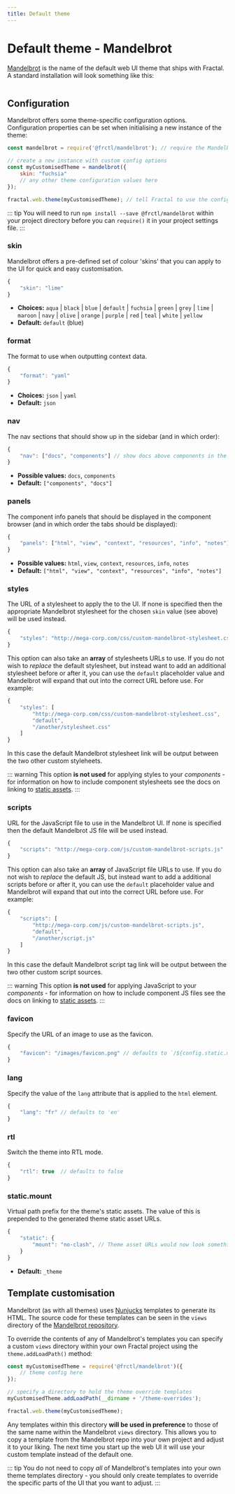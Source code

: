 ```yaml
---
title: Default theme
---
```


# Default theme - Mandelbrot

[Mandelbrot](https://github.com/frctl/mandelbrot) is the name of the default web UI theme that ships with Fractal. A standard installation will look something like this:

<picture>
  <source :srcset="$withBase('/screenshot-demo-cl-large.png')" media="(min-width: 900px)">
  <source :srcset="$withBase('/screenshot-demo-cl-medium.png')" media="(min-width: 700px)">
  <source :srcset="$withBase('/screenshot-demo-cl-small.png')" media="(min-width: 500px)">
  <img :src="$withBase('/screenshot-demo-cl-small.png')">
</picture>

## Configuration

Mandelbrot offers some theme-specific configuration options. Configuration properties can be set when initialising a new instance of the theme:

```js
const mandelbrot = require('@frctl/mandelbrot'); // require the Mandelbrot theme module

// create a new instance with custom config options
const myCustomisedTheme = mandelbrot({
    skin: "fuchsia"
    // any other theme configuration values here
});

fractal.web.theme(myCustomisedTheme); // tell Fractal to use the configured theme by default
```

::: tip
You will need to run `npm install --save @frctl/mandelbrot` within your project directory before you can `require()` it in your project settings file.
:::

### skin

Mandelbrot offers a pre-defined set of colour 'skins' that you can apply to the UI for quick and easy customisation.

```js
{
    "skin": "lime"
}
```

* **Choices:** `aqua` | `black` | `blue` | `default` | `fuchsia` | `green` | `grey` | `lime` | `maroon` | `navy` | `olive` | `orange` | `purple` | `red` | `teal` | `white` | `yellow`
* **Default:** `default` (blue)

### format

The format to use when outputting context data.

```js
{
    "format": "yaml"
}
```

* **Choices:** `json` | `yaml`
* **Default:** `json`

### nav

The nav sections that should show up in the sidebar (and in which order):

```js
{
    "nav": ["docs", "components"] // show docs above components in the sidebar
}
```

* **Possible values:** `docs`, `components`
* **Default:** `["components", "docs"]`

### panels

The component info panels that should be displayed in the component browser (and in which order the tabs should be displayed):

```js
{
    "panels": ["html", "view", "context", "resources", "info", "notes"]
}
```

* **Possible values:** `html`, `view`, `context`, `resources`, `info`, `notes`
* **Default:** `["html", "view", "context", "resources", "info", "notes"]`

### styles

The URL of a stylesheet to apply the to the UI. If none is specified then the appropriate Mandelbrot stylesheet for the chosen `skin` value (see above) will be used instead.

```js
{
    "styles": "http://mega-corp.com/css/custom-mandelbrot-stylesheet.css"
}
```

This option can also take an **array** of stylesheets URLs to use. If you do not wish to _replace_ the default stylesheet, but instead want to add an additional stylesheet before or after it, you can use the `default` placeholder value and Mandelbrot will expand that out into the correct URL before use. For example:


```js
{
    "styles": [
        "http://mega-corp.com/css/custom-mandelbrot-stylesheet.css",
        "default",
        "/another/stylesheet.css"
    ]
}
```

In this case the default Mandelbrot stylesheet link will be output between the two other custom styleheets.

::: warning
This option **is not used** for applying styles to your _components_ - for information on how to include component stylesheets see the docs on linking to [static assets](../web/#static-assets).
:::

### scripts

URL for the JavaScript file to use in the Mandelbrot UI. If none is specified then the default Mandelbrot JS file will be used instead.

```js
{
    "scripts": "http://mega-corp.com/js/custom-mandelbrot-scripts.js"
}
```

This option can also take an **array** of JavaScript file URLs to use. If you do not wish to _replace_ the default JS, but instead want to add a additional scripts before or after it, you can use the `default` placeholder value and Mandelbrot will expand that out into the correct URL before use. For example:


```js
{
    "scripts": [
        "http://mega-corp.com/js/custom-mandelbrot-scripts.js",
        "default",
        "/another/script.js"
    ]
}
```

In this case the default Mandelbrot script tag link will be output between the two other custom script sources.

::: warning
This option **is not used** for applying JavaScript to your _components_ - for information on how to include component JS files see the docs on linking to [static assets](../web/#static-assets).
:::

### favicon

Specify the URL of an image to use as the favicon.

```js
{
    "favicon": "/images/favicon.png" // defaults to `/${config.static.mount}/favicon.ico`
}
```

### lang

Specify the value of the `lang` attribute that is applied to the `html` element.

```js
{
    "lang": "fr" // defaults to 'en'
}
```

### rtl

Switch the theme into RTL mode.

```js
{
    "rtl": true  // defaults to false
}
```

### static.mount

Virtual path prefix for the theme's static assets. The value of this is prepended to the generated theme static asset URLs.

```js
{
    "static": {
        "mount": "no-clash", // Theme asset URLs would now look something like: '/no-clash/path/to/file.js'
    }
}
```

* **Default:** `_theme`

## Template customisation

Mandelbrot (as with all themes) uses [Nunjucks](http://mozilla.github.io/nunjucks/) templates to generate its HTML. The source code for these templates can be seen in the `views` directory of the [Mandelbrot repository](https://github.com/frctl/mandelbrot/tree/master/views).

To override the contents of any of Mandelbrot's templates you can specify a custom `views` directory within your own Fractal project using the `theme.addLoadPath()` method:

```js
const myCustomisedTheme = require('@frctl/mandelbrot')({
    // theme config here
});

// specify a directory to hold the theme override templates
myCustomisedTheme.addLoadPath(__dirname + '/theme-overrides');  

fractal.web.theme(myCustomisedTheme);
```

Any templates within this directory **will be used in preference** to those of the same name within the Mandelbrot `views` directory. This allows you to copy a template from the Mandelbrot repo into your own project and adjust it to your liking. The next time you start up the web UI it will use your custom template instead of the default one.

::: tip
You do not need to copy _all_ of Mandelbrot's templates into your own theme templates directory - you should only create templates to override the specific parts of the UI that you want to adjust.
:::
